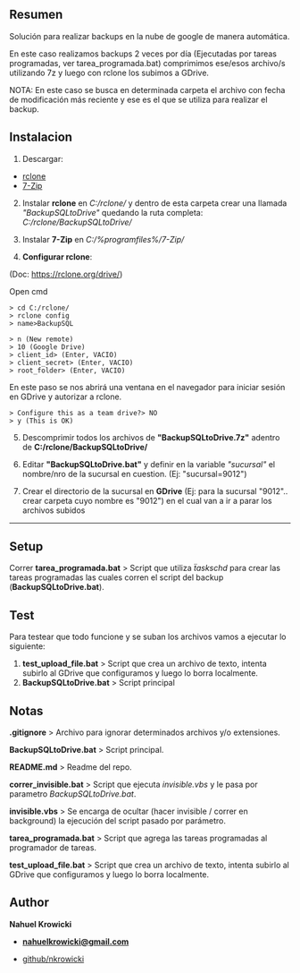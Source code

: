 ## Resumen

Solución para realizar backups en la nube de google de manera automática.

En este caso realizamos backups 2 veces por día (Ejecutadas por tareas programadas, ver tarea_programada.bat) comprimimos ese/esos archivo/s utilizando 7z y luego con rclone los subimos a GDrive.

NOTA: En este caso se busca en determinada carpeta el archivo con fecha de modificación más reciente y ese es el que se utiliza para realizar el backup.

## Instalacion

1. Descargar:
* [rclone](https://rclone.org/downloads/)
* [7-Zip](https://www.7-zip.org/download.html)

2. Instalar **rclone** en *C:/rclone/* y dentro de esta carpeta crear una llamada *"BackupSQLtoDrive"* quedando la ruta completa: *C:/rclone/BackupSQLtoDrive/*

3. Instalar **7-Zip** en *C:/%programfiles%/7-Zip/*

4. **Configurar rclone**:

(Doc: https://rclone.org/drive/)

Open cmd

	> cd C:/rclone/
	> rclone config
	> name>BackupSQL

	> n (New remote)
	> 10 (Google Drive)
	> client_id> (Enter, VACIO)
	> client_secret> (Enter, VACIO)
	> root_folder> (Enter, VACIO)

En este paso se nos abrirá una ventana en el navegador para iniciar sesión en GDrive y autorizar a rclone.

	> Configure this as a team drive?> NO
	> y (This is OK)

5. Descomprimir todos los archivos de **"BackupSQLtoDrive.7z"** adentro de **C:/rclone/BackupSQLtoDrive/**

6. Editar **"BackupSQLtoDrive.bat"** y definir en la variable *"sucursal"* el nombre/nro de la sucursal en cuestion. (Ej: "sucursal=9012")

7. Crear el directorio de la sucursal en **GDrive** (Ej: para la  sucursal "9012".. crear carpeta cuyo nombre es "9012") en el cual van a ir a parar los archivos subidos

---------------------------

## Setup

Correr **tarea_programada.bat** > Script que utiliza *ẗaskschd* para crear las tareas programadas las cuales corren el script del backup (**BackupSQLtoDrive.bat**).

## Test

Para testear que todo funcione y se suban los archivos vamos a ejecutar lo siguiente:

1. **test_upload_file.bat** > Script que crea un archivo de texto, intenta subirlo al GDrive que configuramos y luego lo borra localmente.
2.  **BackupSQLtoDrive.bat** > Script principal

## Notas

**.gitignore** > Archivo para ignorar determinados archivos y/o extensiones.

**BackupSQLtoDrive.bat** > Script principal.

**README.md** > Readme del repo.

**correr_invisible.bat** > Script que ejecuta *invisible.vbs* y le pasa por parametro *BackupSQLtoDrive.bat*.

**invisible.vbs** > Se encarga de ocultar (hacer invisible / correr en background) la ejecución del script pasado por parámetro.

**tarea_programada.bat** > Script que agrega las tareas programadas al programador de tareas.

**test_upload_file.bat** > Script que crea un archivo de texto, intenta subirlo al GDrive que configuramos y luego lo borra localmente.

## Author

**Nahuel Krowicki**

* **nahuelkrowicki@gmail.com**

* [github/nkrowicki](https://github.com/nkrowicki)
